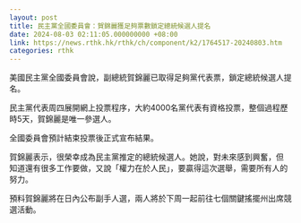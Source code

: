 ```yaml
---
layout: post
title: 民主黨全國委員會：賀錦麗獲足夠票數鎖定總統候選人提名
date: 2024-08-03 02:11:05.000000000 +08:00
link: https://news.rthk.hk/rthk/ch/component/k2/1764517-20240803.htm
categories: rthk
---
```


美國民主黨全國委員會說，副總統賀錦麗已取得足夠黨代表票，鎖定總統候選人提名。

民主黨代表周四展開網上投票程序，大約4000名黨代表有資格投票，整個過程歷時5天，賀錦麗是唯一參選人。

全國委員會預計結束投票後正式宣布結果。

賀錦麗表示，很榮幸成為民主黨推定的總統候選人。她說，對未來感到興奮，但 知道還有很多工作要做，又說「權力在於人民」，要贏得這次選舉，需要所有人的努力。

預料賀錦麗將在日內公布副手人選，兩人將於下周一起前往七個關鍵搖擺州出席競選活動。
